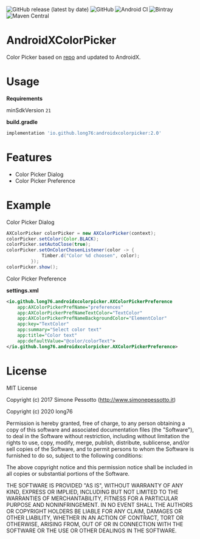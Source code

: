 ![GitHub release (latest by date)](https://img.shields.io/github/v/release/long76/AndroidXColorPicker)
![GitHub](https://img.shields.io/github/license/long76/AndroidXColorPicker)
![Android CI](https://github.com/long76/AndroidXColorPicker/workflows/Android%20CI/badge.svg)
![Bintray](https://img.shields.io/bintray/v/long76/maven/AndroidXColorPicker)
![Maven Central](https://img.shields.io/maven-central/v/io.github.long76/androidxcolorpicker)
# AndroidXColorPicker
Color Picker based on [repo](https://github.com/Pes8/android-material-color-picker-dialog) and updated to AndroidX.

# Usage

**Requirements**

minSdkVersion `21`

**build.gradle**
```groovy
implementation 'io.github.long76:androidxcolorpicker:2.0'
```

# Features

* Color Picker Dialog
* Color Picker Preference

# Example

Color Picker Dialog

```java
AXColorPicker colorPicker = new AXColorPicker(context);
colorPicker.setColor(Color.BLACK);
colorPicker.setAutoClose(true);
colorPicker.setOnColorChosenListener(color -> {
             Timber.d("Color %d choosen", color);
         });
colorPicker.show();
```

Color Picker Preference

**settings.xml**
```xml
<io.github.long76.androidxcolorpicker.AXColorPickerPreference
    app:AXColorPickerPrefName="preferences"
    app:AXColorPickerPrefNameTextColor="TextColor"
    app:AXColorPickerPrefNameBackgroundColor="ElementColor"
    app:key="TextColor"
    app:summary="Select color text"
    app:title="Color text"
    app:defaultValue="@color/colorText">
</io.github.long76.androidxcolorpicker.AXColorPickerPreference>
```

# License
MIT License

Copyright (c) 2017 Simone Pessotto (http://www.simonepessotto.it)

Copyright (c) 2020 long76

Permission is hereby granted, free of charge, to any person obtaining a copy
of this software and associated documentation files (the "Software"), to deal
in the Software without restriction, including without limitation the rights
to use, copy, modify, merge, publish, distribute, sublicense, and/or sell
copies of the Software, and to permit persons to whom the Software is
furnished to do so, subject to the following conditions:

The above copyright notice and this permission notice shall be included in all
copies or substantial portions of the Software.

THE SOFTWARE IS PROVIDED "AS IS", WITHOUT WARRANTY OF ANY KIND, EXPRESS OR
IMPLIED, INCLUDING BUT NOT LIMITED TO THE WARRANTIES OF MERCHANTABILITY,
FITNESS FOR A PARTICULAR PURPOSE AND NONINFRINGEMENT. IN NO EVENT SHALL THE
AUTHORS OR COPYRIGHT HOLDERS BE LIABLE FOR ANY CLAIM, DAMAGES OR OTHER
LIABILITY, WHETHER IN AN ACTION OF CONTRACT, TORT OR OTHERWISE, ARISING FROM,
OUT OF OR IN CONNECTION WITH THE SOFTWARE OR THE USE OR OTHER DEALINGS IN THE
SOFTWARE.
